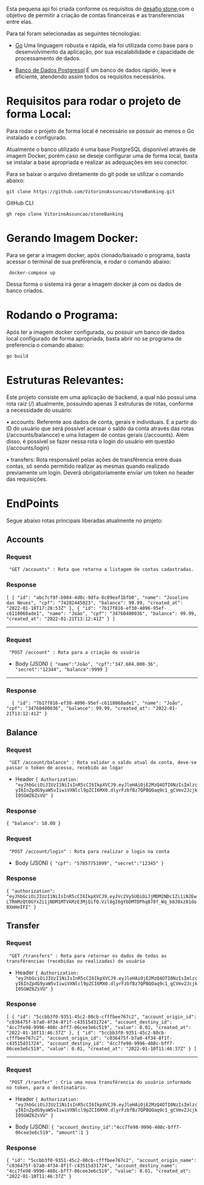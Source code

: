 Esta pequena api foi criada conforme os requisitos do [desafio stone](https://gist.github.com/guilhermebr/fb0d5896d76634703d385a4c68b730d8),com o objetivo de permitir a criação de contas financeiras e as transferencias entre elas. 

Para tal foram selecionadas as seguintes técnologias:

* [Go](https://golang.org) Uma linguagem robusta e rápida, ela foi utilizada como base para o desenvolvimento da aplicação, por sua escalabilidade e capacidade de processamento de dados.

* [Banco de Dados Postgresql](https://www.postgresql.org) É um banco de dados rápido, leve e eficiente, atendendo assim todos os requisitos necessários.

# Requisitos para rodar o projeto de forma Local:

Para rodar o projeto de forma local é necessário se possuir ao menos o Go instalado e configurado.

Atualmente o banco utilizado é uma base PostgreSQL disponível através de imagem Docker, porém caso se deseje configurar uma de forma local, basta se instalar a base apropriada e realizar as adequações em seu conector.

Para se baixar o arquivo diretamente do git pode se utilizar o comando abaixo:

 ``` git clone https://github.com/VitorinoAssuncao/stoneBanking.git ```

GitHub CLI
 
 ``` gh repo clone VitorinoAssuncao/stoneBanking ```


# Gerando Imagem Docker:

Para se gerar a imagem docker, após clonado/baixado o programa, basta acessar o terminal de sua prefêrencia, e rodar o comando abaixo:

 ```  docker-compose up ```

Dessa forma o sistema irá gerar a imagem docker já com os dados de banco criados.

# Rodando o Programa:

Após ter a imagem docker configurada, ou possuir um banco de dados local configurado de forma apropriada, basta abrir no se programa de preferencia o comando abaixo:

``` go build ```

# Estruturas Relevantes:

Este projeto consiste em uma aplicação de backend, a qual não possui uma rota raiz (/) atualmente, possuindo apenas 3 estruturas de rotas, conforme a necessidade do usuário:

• accounts: Referente aos dados de conta, gerais e individuais. E a partir do ID do usuário que será possível acessar o saldo da conta através das rotas (/accounts/balancce) e uma listagem de contas gerais (/accounts). Além disso, é possível se fazer nessa rota o login do usuário em questão (/accounts/login)

• transfers: Rota responsável pelas ações de transfêrencia entre duas contas, só sendo permitido realizar as mesmas quando realizado previamente um login. Deverá obrigatoriamente enviar um token no header das requisições.

# EndPoints

Segue abaixo rotas principais liberadas atualmente no projeto:

## Accounts

### Request  
` "GET /accounts" : Rota que retorna a listagem de contas cadastradas.`

### Response  
`[
  {
		"id": "abc7cf9f-b984-4d0c-9dfa-8c89eaf1bfb0",
		"name": "Joselino das Neves",
		"cpf": "74202445023",
		"balance": 99.99,
		"created_at": "2022-01-18T17:28:53Z"
	},
  {
	"id": "7b17f816-ef30-4096-95ef-c6118068ade1",
	"name": "João",
	"cpf": "34760400036",
	"balance": 99.99,
	"created_at": "2022-01-21T13:12:41Z"
  }
]`
 
---

### Request
` "POST /account" : Rota para a criação do usuário`

- Body (JSON)
`{
	"name":"João",
	"cpf":"347.604.000-36",
	"secret":"12344",
	"balance":9999
}`
---
### Response
`  {
	"id": "7b17f816-ef30-4096-95ef-c6118068ade1",
	"name": "João",
	"cpf": "34760400036",
	"balance": 99.99,
	"created_at": "2022-01-21T13:12:41Z"
}`


## Balance
### Request
` "GET /account/balance" : Rota validar o saldo atual da conta, deve-se passar o token de acesso, recebido ao logar`

- Header 
`{
	Authorization: "eyJhbGciOiJIUzI1NiIsInR5cCI6IkpXVCJ9.eyJleHAiOjE2MzQ4OTI0NzIsImlzcyI6InZpdG9yaW5vIiwiVXNlcl9pZCI6MX0.dlyrFzbfBz7QPBQOaq9c1_gCVmv2JcjkI0SGWZ6ZsVU"
}`


### Response
`{
  "balance": 10.00
}`

### Request
` "POST /account/login" : Rota para realizar o login na conta`

- Body (JSON)
`{
	"cpf": "57857751099",
	"secret":"12345"
}`

### Response
`{
	"authorization": "eyJhbGciOiJIUzI1NiIsInR5cCI6IkpXVCJ9.eyJVc2VySUQiOiJjMDM2NDc1Zi1iN2EwLTRmMzQtOGYxZi1jNDM1MTVkMzE3MjQifQ.Vzl8gI6gYbDMTDPhq878f_Wq_b8J0xz81do8XmHeIFI"
}`

## Transfer

### Request
` "GET /transfers" : Rota para retornar os dados de todas as transfêrencias (recebidas ou realizadas) do usuário`

- Header 
`{
	Authorization: "eyJhbGciOiJIUzI1NiIsInR5cCI6IkpXVCJ9.eyJleHAiOjE2MzQ4OTI0NzIsImlzcyI6InZpdG9yaW5vIiwiVXNlcl9pZCI6MX0.dlyrFzbfBz7QPBQOaq9c1_gCVmv2JcjkI0SGWZ6ZsVU"
}`

### Response  
`[
	{
		"id": "5ccbb3f0-9351-45c2-80cb-cfffbee767c2",
		"account_origin_id": "c036475f-b7a0-4f34-8f1f-c43515d31724",
		"account_destiny_id": "4cc7fe98-9996-408c-bff7-06cee3e6c519",
		"value": 0.01,
		"created_at": "2022-01-10T11:46:37Z"
	},
  	{
		"id": "5ccbb3f0-9351-45c2-80cb-cfffbee767c2",
		"account_origin_id": "c036475f-b7a0-4f34-8f1f-c43515d31724",
		"account_destiny_id": "4cc7fe98-9996-408c-bff7-06cee3e6c519",
		"value": 0.01,
		"created_at": "2022-01-10T11:46:37Z"
	}
]`

---

### Request
` "POST /transfer" : Cria uma nova transfêrencia do usuário informado no token, para o destinatário.`

- Header 
`{
	Authorization: "eyJhbGciOiJIUzI1NiIsInR5cCI6IkpXVCJ9.eyJleHAiOjE2MzQ4OTI0NzIsImlzcyI6InZpdG9yaW5vIiwiVXNlcl9pZCI6MX0.dlyrFzbfBz7QPBQOaq9c1_gCVmv2JcjkI0SGWZ6ZsVU"
}`

- Body (JSON):
`{
	"account_destiny_id":"4cc7fe98-9996-408c-bff7-06cee3e6c519",
	"amount":1
}`

### Response

`{
	"id": "5ccbb3f0-9351-45c2-80cb-cfffbee767c2",
	"account_origin_name": "c036475f-b7a0-4f34-8f1f-c43515d31724",
	"account_destiny_name": "4cc7fe98-9996-408c-bff7-06cee3e6c519",
	"value": 0.01,
	"created_at": "2022-01-10T11:46:37Z"
}`
